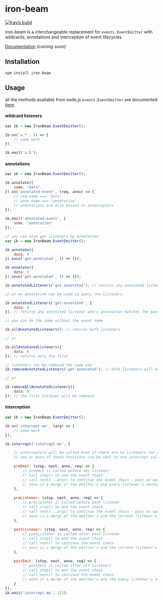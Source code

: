 # iron-beam
[![travis build](https://travis-ci.org/ferrous-frameworks/iron-beam.svg?branch=master)](https://travis-ci.org/ferrous-frameworks/iron-beam)

iron-beam is a interchangeable replacement for `events.EventEmitter` with wildcards, annotations and interception of event lifecycles.

[Documentation](http://) *(coming soon)*

## Installation

`npm install iron-beam`

## Usage

all the methods available from node.js `events.EventEmitter` are documented [here](https://nodejs.org/dist/latest-v4.x/docs/api/events.html#events_class_eventemitter).

#### wildcard listeners
```js
var ib = new IronBeam.EventEmitter();

ib.on('a.*', () => {
    // some work
});

ib.emit('a.b');
```

#### annotations
```js
var ib = new IronBeam.EventEmitter();

ib.annotate({
    some: "data"
}).on('annotated-event', (req, anno) => {
    // req.some === "data"
    // anno.some === "annotation"
    // annotations are also passed to interceptors
});

ib.emit('annotated-event', {
    some: "annotation"
});

// you can also get listeners by annotation
var ib = new IronBeam.EventEmitter();

ib.annotate({
    data: 0
}).once('get-annotated', () => {});

ib.annotate({
    data: 1
}).once('get-annotated', () => {});

ib.annotatedListeners('get-annotated'); // returns any annotated listener so both listeners will be returned

// or an annotation can be used to query the listeners

ib.annotatedListeners('get-annotated', {
    data: 0
}); // returns any annotated listener who's annotation matches the passed object so only the first listener will be returned

// you can do the same without the event name

ib.allAnnotatedListeners(); // returns both listeners

// or

ib.allAnnotatedListeners({
    data: 0
}); // returns only the first

// listeners can be removed the same way
ib.removeAnnotatedListeners('get-annotated'); // both listeners will be removed

// or 

ib.removeAllAnnotatedListeners({
    data: 0
}); // the first listener will be removed
```

#### interception
```js
var ib = new IronBeam.EventEmitter();

ib.on('intercept-me', (arg) => {
    // some work
});

ib.intercept('intercept-me', {

    // interceptors will be called even if there are no listeners for an event
    // one or more of these functions can be sent to one intercept call
    
    preEmit: (stop, next, anno, req) => {
        // preEmit is called before any listener
        // call stop() to end the event chain
        // call next(...args) to continue the event chain - pass an option an args parameter to modify the emitter's parameters
        // anno is a merge of the emitter's and every listener's annotations
    },
    
    preListener: (stop, next, anno, req) => {
        // preListener is called before each listener
        // call stop() to end the event chain
        // call next(...args) to continue the event chain - pass an option an args parameter to modify the emitter's parameters
        // anno is a merge of the emitter's and the current listener's annotations
    },
    
    postListener: (stop, next, anno, req) => {
        // postListener is called after each listener
        // call stop() to end the event chain
        // call next() to continue the event chain
        // anno is a merge of the emitter's and the current listener's annotations
    },
    
    postEmit: (stop, next, anno, req) => {
        // postEmit is called after all listeners
        // call stop() to end the event chain
        // call next() to continue the event chain
        // anno is a merge of the emitter's and the every listener's annotations
    }
});
ib.emit('intercept-me', 123);
```
